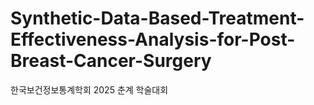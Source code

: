 # Synthetic-Data-Based-Treatment-Effectiveness-Analysis-for-Post-Breast-Cancer-Surgery
한국보건정보통계학회 2025 춘계 학술대회 
